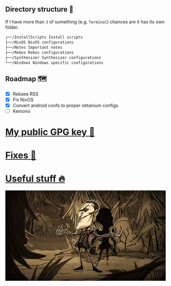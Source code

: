## Directory structure 📁

If I have more than `3` of something (e.g. `Terminal`) chances are it has its own folder.

```
┌──/InstallScripts Install scripts
├──/NixOS NixOS configurations
├──/Notes Important notes
├──/Rebos Rebos configurations
├──/Synthesizer Synthesizer configurations
└──/Windows Windows specific configurations
```

## Roadmap 🗺️

- [X] Rebase RSS
- [X] Fix NixOS
- [x] Convert android confs to proper obtanium configs
- [ ] Kemono

# [My public GPG key 🔐](/gpg/public-key.asc)

# [Fixes 🔨](/Notes/ErrorFixes.md)

# [Useful stuff 🔥](/Notes/UsefulStuff.md)

<img src="/assets/wallpapers/Maxwell.webp" width="800"/>

